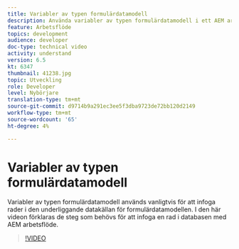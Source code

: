 ```yaml
---
title: Variabler av typen formulärdatamodell
description: Använda variabler av typen formulärdatamodell i ett AEM arbetsflöde.
feature: Arbetsflöde
topics: development
audience: developer
doc-type: technical video
activity: understand
version: 6.5
kt: 6347
thumbnail: 41238.jpg
topic: Utveckling
role: Developer
level: Nybörjare
translation-type: tm+mt
source-git-commit: d9714b9a291ec3ee5f3dba9723de72bb120d2149
workflow-type: tm+mt
source-wordcount: '65'
ht-degree: 4%

---
```



# Variabler av typen formulärdatamodell

Variabler av typen formulärdatamodell används vanligtvis för att infoga rader i den underliggande datakällan för formulärdatamodellen. I den här videon förklaras de steg som behövs för att infoga en rad i databasen med AEM arbetsflöde.



>[!VIDEO](https://video.tv.adobe.com/v/41238/quality=9&learn=on)

